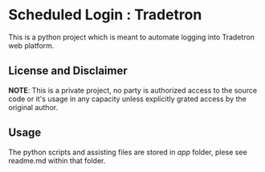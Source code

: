 # Scheduled Login : Tradetron

This is a python project which is meant to automate logging into Tradetron web platform.

## License and Disclaimer

__NOTE__: This is a private project, no party is authorized access to the source code or it's usage in any capacity unless explicitly grated access by the original author.

## Usage

The python scripts and assisting files are stored in _app_ folder, plese see readme.md within that folder.